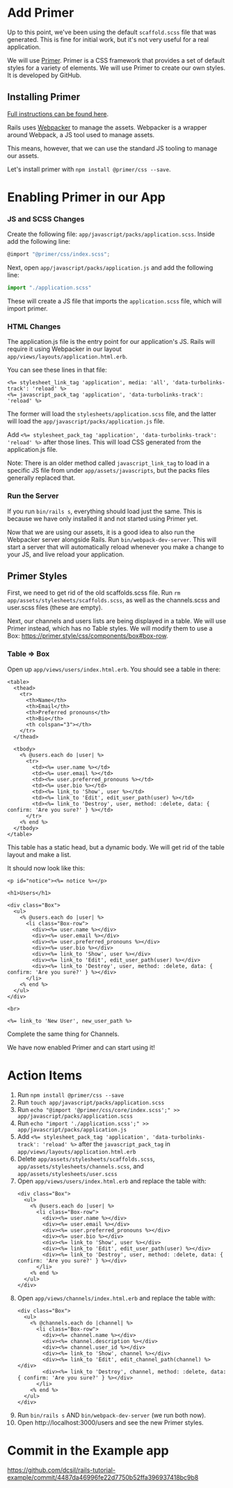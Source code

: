 # Add Primer

Up to this point, we've been using the default `scaffold.scss` file that was generated. This is fine for initial work, but it's not very useful for a real application.

We will use [Primer](https://primer.style/). Primer is a CSS framework that provides a set of default styles for a variety of elements. We will use Primer to create our own styles. It is developed by GitHub.

## Installing Primer

[Full instructions can be found here](https://primer.style/css/getting-started/).

Rails uses [Webpacker](https://github.com/rails/webpacker) to manage the assets. Webpacker is a wrapper around Webpack, a JS tool used to manage assets.

This means, however, that we can use the standard JS tooling to manage our assets.

Let's install primer with `npm install @primer/css --save`.

# Enabling Primer in our App

### JS and SCSS Changes

Create the following file: `app/javascript/packs/application.scss`. Inside add the following line:

```js
@import "@primer/css/index.scss";
```

Next, open `app/javascript/packs/application.js` and add the following line:
```js
import "./application.scss"
```

These will create a JS file that imports the `application.scss` file, which will import primer.

### HTML Changes

The application.js file is the entry point for our application's JS. Rails will require it using Webpacker in our layout `app/views/layouts/application.html.erb`.

You can see these lines in that file:
```erb
<%= stylesheet_link_tag 'application', media: 'all', 'data-turbolinks-track': 'reload' %>
<%= javascript_pack_tag 'application', 'data-turbolinks-track': 'reload' %>
```

The former will load the `stylesheets/application.scss` file, and the latter will load the `app/javascript/packs/application.js` file.

Add `<%= stylesheet_pack_tag 'application', 'data-turbolinks-track': 'reload' %>` after those lines. This will load CSS generated from the application.js file.

Note: There is an older method called `javascript_link_tag` to load in a specific JS file from under `app/assets/javascripts`, but the packs files generally replaced that.

### Run the Server

If you run `bin/rails s`, everything should load just the same. This is because we have only installed it and not started using Primer yet.

Now that we are using our assets, it is a good idea to also run the Webpacker server alongside Rails. Run `bin/webpack-dev-server`. This will start a server that will automatically reload whenever you make a change to your JS, and live reload your application.

## Primer Styles

First, we need to get rid of the old scaffolds.scss file. Run `rm app/assets/stylesheets/scaffolds.scss`, as well as the channels.scss and user.scss files (these are empty).

Next, our channels and users lists are being displayed in a table. We will use Primer instead, which has no Table styles. We will modify them to use a Box: https://primer.style/css/components/box#box-row.

### Table => Box

Open up `app/views/users/index.html.erb`. You should see a table in there:
```erb
<table>
  <thead>
    <tr>
      <th>Name</th>
      <th>Email</th>
      <th>Preferred pronouns</th>
      <th>Bio</th>
      <th colspan="3"></th>
    </tr>
  </thead>

  <tbody>
    <% @users.each do |user| %>
      <tr>
        <td><%= user.name %></td>
        <td><%= user.email %></td>
        <td><%= user.preferred_pronouns %></td>
        <td><%= user.bio %></td>
        <td><%= link_to 'Show', user %></td>
        <td><%= link_to 'Edit', edit_user_path(user) %></td>
        <td><%= link_to 'Destroy', user, method: :delete, data: { confirm: 'Are you sure?' } %></td>
      </tr>
    <% end %>
  </tbody>
</table>
```

This table has a static head, but a dynamic body. We will get rid of the table layout and make a list.

It should now look like this:

```erb
<p id="notice"><%= notice %></p>

<h1>Users</h1>

<div class="Box">
  <ul>
    <% @users.each do |user| %>
      <li class="Box-row">
        <div><%= user.name %></div>
        <div><%= user.email %></div>
        <div><%= user.preferred_pronouns %></div>
        <div><%= user.bio %></div>
        <div><%= link_to 'Show', user %></div>
        <div><%= link_to 'Edit', edit_user_path(user) %></div>
        <div><%= link_to 'Destroy', user, method: :delete, data: { confirm: 'Are you sure?' } %></div>
      </li>
    <% end %>
  </ul>
</div>

<br>

<%= link_to 'New User', new_user_path %>
```

Complete the same thing for Channels.

We have now enabled Primer and can start using it!

# Action Items

1. Run `npm install @primer/css --save`
1. Run `touch app/javascript/packs/application.scss`
1. Run `echo "@import '@primer/css/core/index.scss';" >> app/javascript/packs/application.scss`
1. Run `echo "import './application.scss';" >> app/javascript/packs/application.js`
1. Add `<%= stylesheet_pack_tag 'application', 'data-turbolinks-track': 'reload' %>` after the `javascript_pack_tag` in `app/views/layouts/application.html.erb`
1. Delete `app/assets/stylesheets/scaffolds.scss`, `app/assets/stylesheets/channels.scss`, and `app/assets/stylesheets/user.scss`
1. Open `app/views/users/index.html.erb` and replace the table with:
    ```erb
    <div class="Box">
      <ul>
        <% @users.each do |user| %>
          <li class="Box-row">
            <div><%= user.name %></div>
            <div><%= user.email %></div>
            <div><%= user.preferred_pronouns %></div>
            <div><%= user.bio %></div>
            <div><%= link_to 'Show', user %></div>
            <div><%= link_to 'Edit', edit_user_path(user) %></div>
            <div><%= link_to 'Destroy', user, method: :delete, data: { confirm: 'Are you sure?' } %></div>
          </li>
        <% end %>
      </ul>
    </div>
    ```
1. Open `app/views/channels/index.html.erb` and replace the table with:
    ```erb
    <div class="Box">
      <ul>
        <% @channels.each do |channel| %>
          <li class="Box-row">
            <div><%= channel.name %></div>
            <div><%= channel.description %></div>
            <div><%= channel.user_id %></div>
            <div><%= link_to 'Show', channel %></div>
            <div><%= link_to 'Edit', edit_channel_path(channel) %></div>
            <div><%= link_to 'Destroy', channel, method: :delete, data: { confirm: 'Are you sure?' } %></div>
          </li>
        <% end %>
      </ul>
    </div>
    ```
1. Run `bin/rails s` AND `bin/webpack-dev-server` (we run both now).
1. Open http://localhost:3000/users and see the new Primer styles.

# Commit in the Example app

https://github.com/dcsil/rails-tutorial-example/commit/4487da46996fe22d7750b52ffa396937418bc9b8
